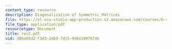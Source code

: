 ```yaml
---
content_type: resource
description: Diagonalization of Symmetric Matrices
file: https://ol-ocw-studio-app-production.s3.amazonaws.com/courses/6-432-stochastic-processes-detection-and-estimation-spring-2004/d86a68d2f1d32d697d159d641907674b_rec2.pdf
file_type: application/pdf
resourcetype: Document
title: rec2.pdf
uid: d86a68d2-f1d3-2d69-7d15-9d641907674b
---
```

